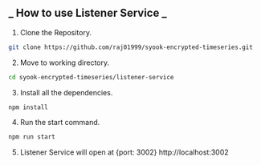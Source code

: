 ## _ How to use Listener Service _

1. Clone the Repository.

```bash
git clone https://github.com/raj01999/syook-encrypted-timeseries.git
```

2. Move to working directory.

```bash
cd syook-encrypted-timeseries/listener-service
```

3. Install all the dependencies.

```bash
npm install
```

4. Run the start command.

```bash
npm run start
```

5. Listener Service will open at {port: 3002}
   http://localhost:3002
